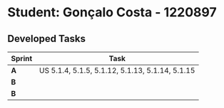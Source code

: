 # Student: Gonçalo Costa - 1220897

## Developed Tasks

| Sprint | Task                                            |
|--------|-------------------------------------------------|
| **A**  | US 5.1.4, 5.1.5, 5.1.12, 5.1.13, 5.1.14, 5.1.15 |
| **B**  |                                                 |
| **B**  |                                                 |

